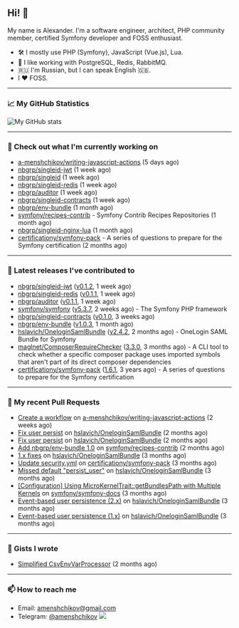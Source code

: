 ## Hi! 👋

My name is Alexander. I'm a software engineer, architect, PHP community member, certified Symfony developer and FOSS enthusiast.

* 🛠 I mostly use PHP (Symfony), JavaScript (Vue.js), Lua.
* 🧰 I like working with PostgreSQL, Redis, RabbitMQ.
* 🇷🇺 I'm Russian, but I can speak English 🇬🇧.
* I ♥ FOSS.

---

### 📈 My GitHub Statistics

![My GitHub stats](https://github-readme-stats.vercel.app/api?username=a-menshchikov&theme=calm&hide_title=true&show_icons=true)

[comment]: &lt;> (![Top Langs]&#40;https://github-readme-stats.vercel.app/api/top-langs/?username=a-menshchikov&theme=calm&hide_title=true&layout=compact&count_private=true&include_all_commits=true&langs_count=6&#41;)

---

### 👷 Check out what I'm currently working on

- [a-menshchikov/writing-javascript-actions](https://github.com/a-menshchikov/writing-javascript-actions) (5 days ago)
- [nbgrp/singleid-jwt](https://github.com/nbgrp/singleid-jwt) (1 week ago)
- [nbgrp/singleid](https://github.com/nbgrp/singleid) (1 week ago)
- [nbgrp/singleid-redis](https://github.com/nbgrp/singleid-redis) (1 week ago)
- [nbgrp/auditor](https://github.com/nbgrp/auditor) (1 week ago)
- [nbgrp/singleid-contracts](https://github.com/nbgrp/singleid-contracts) (1 week ago)
- [nbgrp/env-bundle](https://github.com/nbgrp/env-bundle) (1 month ago)
- [symfony/recipes-contrib](https://github.com/symfony/recipes-contrib) - Symfony Contrib Recipes Repositories (1 month ago)
- [nbgrp/singleid-nginx-lua](https://github.com/nbgrp/singleid-nginx-lua) (1 month ago)
- [certificationy/symfony-pack](https://github.com/certificationy/symfony-pack) - A series of questions to prepare for the Symfony certification (2 months ago)

---

### 🔭 Latest releases I've contributed to

- [nbgrp/singleid-jwt](https://github.com/nbgrp/singleid-jwt) ([v0.1.2](https://github.com/nbgrp/singleid-jwt/releases/tag/v0.1.2), 1 week ago)
- [nbgrp/singleid-redis](https://github.com/nbgrp/singleid-redis) ([v0.1.1](https://github.com/nbgrp/singleid-redis/releases/tag/v0.1.1), 1 week ago)
- [nbgrp/auditor](https://github.com/nbgrp/auditor) ([v0.1.1](https://github.com/nbgrp/auditor/releases/tag/v0.1.1), 1 week ago)
- [symfony/symfony](https://github.com/symfony/symfony) ([v5.3.7](https://github.com/symfony/symfony/releases/tag/v5.3.7), 2 weeks ago) - The Symfony PHP framework
- [nbgrp/singleid-contracts](https://github.com/nbgrp/singleid-contracts) ([v0.1.0](https://github.com/nbgrp/singleid-contracts/releases/tag/v0.1.0), 3 weeks ago)
- [nbgrp/env-bundle](https://github.com/nbgrp/env-bundle) ([v1.0.3](https://github.com/nbgrp/env-bundle/releases/tag/v1.0.3), 1 month ago)
- [hslavich/OneloginSamlBundle](https://github.com/hslavich/OneloginSamlBundle) ([v2.4.2](https://github.com/hslavich/OneloginSamlBundle/releases/tag/v2.4.2), 2 months ago) - OneLogin SAML Bundle for Symfony
- [maglnet/ComposerRequireChecker](https://github.com/maglnet/ComposerRequireChecker) ([3.3.0](https://github.com/maglnet/ComposerRequireChecker/releases/tag/3.3.0), 3 months ago) - A CLI tool to check whether a specific composer package uses imported symbols that aren&#39;t part of its direct composer dependencies
- [certificationy/symfony-pack](https://github.com/certificationy/symfony-pack) ([1.6.1](https://github.com/certificationy/symfony-pack/releases/tag/1.6.1), 3 years ago) - A series of questions to prepare for the Symfony certification

---

### 🔨 My recent Pull Requests

- [Create a workflow](https://github.com/a-menshchikov/writing-javascript-actions/pull/2) on [a-menshchikov/writing-javascript-actions](https://github.com/a-menshchikov/writing-javascript-actions) (2 weeks ago)
- [Fix user persist](https://github.com/hslavich/OneloginSamlBundle/pull/180) on [hslavich/OneloginSamlBundle](https://github.com/hslavich/OneloginSamlBundle) (2 months ago)
- [Fix user persist](https://github.com/hslavich/OneloginSamlBundle/pull/179) on [hslavich/OneloginSamlBundle](https://github.com/hslavich/OneloginSamlBundle) (2 months ago)
- [Add nbgrp/env-bundle 1.0](https://github.com/symfony/recipes-contrib/pull/1177) on [symfony/recipes-contrib](https://github.com/symfony/recipes-contrib) (2 months ago)
- [1.x fixes](https://github.com/hslavich/OneloginSamlBundle/pull/177) on [hslavich/OneloginSamlBundle](https://github.com/hslavich/OneloginSamlBundle) (3 months ago)
- [Update security.yml](https://github.com/certificationy/symfony-pack/pull/91) on [certificationy/symfony-pack](https://github.com/certificationy/symfony-pack) (3 months ago)
- [Missed default &#34;persist_user&#34;](https://github.com/hslavich/OneloginSamlBundle/pull/174) on [hslavich/OneloginSamlBundle](https://github.com/hslavich/OneloginSamlBundle) (3 months ago)
- [[Configuration] Using MicroKernelTrait::getBundlesPath with Multiple Kernels](https://github.com/symfony/symfony-docs/pull/15423) on [symfony/symfony-docs](https://github.com/symfony/symfony-docs) (3 months ago)
- [Event-based user persistence (2.x)](https://github.com/hslavich/OneloginSamlBundle/pull/172) on [hslavich/OneloginSamlBundle](https://github.com/hslavich/OneloginSamlBundle) (3 months ago)
- [Event-based user persistence (1.x)](https://github.com/hslavich/OneloginSamlBundle/pull/171) on [hslavich/OneloginSamlBundle](https://github.com/hslavich/OneloginSamlBundle) (3 months ago)

---

### 📓 Gists I wrote

- [Simplified CsvEnvVarProcessor](https://gist.github.com/08650c7b76154eb00c18d093e5087f0b) (2 months ago)

---

### 📫 How to reach me

- Email: [amenshchikov@gmail.com](mailto://amenshchikov@gmail.com)
- Telegram: [@amenshchikov](https://t.me/amenshchikov)
![](https://hit.yhype.me/github/profile?user_id=2580489)